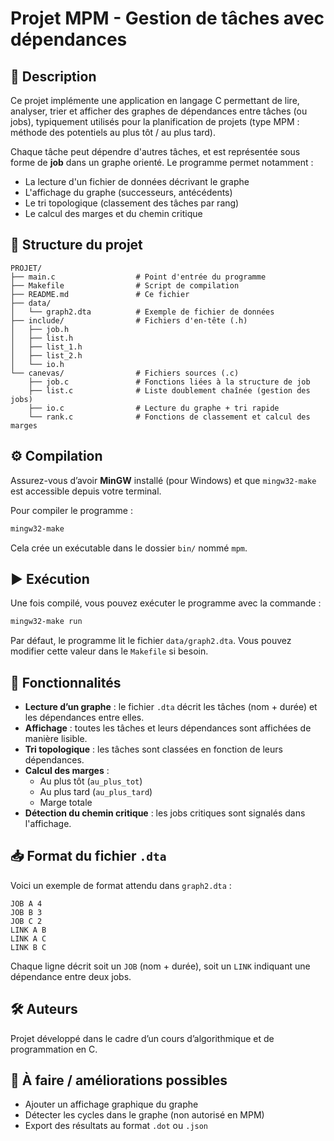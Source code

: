 # Projet MPM - Gestion de tâches avec dépendances

## 📌 Description

Ce projet implémente une application en langage C permettant de lire, analyser, trier et afficher des graphes de dépendances entre tâches (ou jobs), typiquement utilisés pour la planification de projets (type MPM : méthode des potentiels au plus tôt / au plus tard).

Chaque tâche peut dépendre d'autres tâches, et est représentée sous forme de **job** dans un graphe orienté. Le programme permet notamment :

- La lecture d'un fichier de données décrivant le graphe
- L'affichage du graphe (successeurs, antécédents)
- Le tri topologique (classement des tâches par rang)
- Le calcul des marges et du chemin critique

## 📁 Structure du projet

```
PROJET/
├── main.c                  # Point d'entrée du programme
├── Makefile                # Script de compilation
├── README.md               # Ce fichier
├── data/
│   └── graph2.dta          # Exemple de fichier de données
├── include/                # Fichiers d'en-tête (.h)
│   ├── job.h
│   ├── list.h
│   ├── list_1.h
│   ├── list_2.h
│   └── io.h
└── canevas/                # Fichiers sources (.c)
    ├── job.c               # Fonctions liées à la structure de job
    ├── list.c              # Liste doublement chaînée (gestion des jobs)
    ├── io.c                # Lecture du graphe + tri rapide
    └── rank.c              # Fonctions de classement et calcul des marges
```

## ⚙️ Compilation

Assurez-vous d’avoir **MinGW** installé (pour Windows) et que `mingw32-make` est accessible depuis votre terminal.

Pour compiler le programme :
```bash
mingw32-make
```

Cela crée un exécutable dans le dossier `bin/` nommé `mpm`.

## ▶️ Exécution

Une fois compilé, vous pouvez exécuter le programme avec la commande :
```bash
mingw32-make run
```

Par défaut, le programme lit le fichier `data/graph2.dta`. Vous pouvez modifier cette valeur dans le `Makefile` si besoin.

## 🧠 Fonctionnalités

- **Lecture d’un graphe** : le fichier `.dta` décrit les tâches (nom + durée) et les dépendances entre elles.
- **Affichage** : toutes les tâches et leurs dépendances sont affichées de manière lisible.
- **Tri topologique** : les tâches sont classées en fonction de leurs dépendances.
- **Calcul des marges** :
  - Au plus tôt (`au_plus_tot`)
  - Au plus tard (`au_plus_tard`)
  - Marge totale
- **Détection du chemin critique** : les jobs critiques sont signalés dans l'affichage.

## 📥 Format du fichier `.dta`

Voici un exemple de format attendu dans `graph2.dta` :

```
JOB A 4
JOB B 3
JOB C 2
LINK A B
LINK A C
LINK B C
```

Chaque ligne décrit soit un `JOB` (nom + durée), soit un `LINK` indiquant une dépendance entre deux jobs.

## 🛠️ Auteurs

Projet développé dans le cadre d’un cours d’algorithmique et de programmation en C.

## 📌 À faire / améliorations possibles

- Ajouter un affichage graphique du graphe
- Détecter les cycles dans le graphe (non autorisé en MPM)
- Export des résultats au format `.dot` ou `.json`
